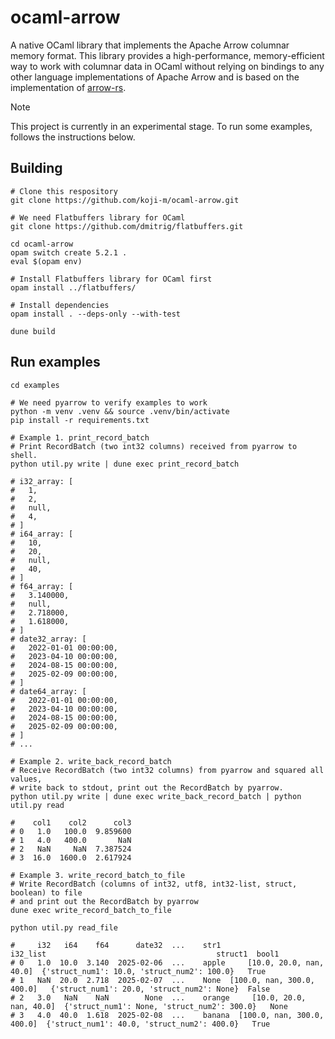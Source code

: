 # ocaml-arrow
A native OCaml library that implements the Apache Arrow columnar memory format.
This library provides a high-performance, memory-efficient way to work with columnar data in OCaml without relying on bindings to any other language implementations of Apache Arrow and is based on the implementation of [arrow-rs](https://github.com/apache/arrow-rs).

> [!NOTE]
> This project is currently in an experimental stage.
> To run some examples, follows the instructions below.

## Building

```shell
# Clone this respository
git clone https://github.com/koji-m/ocaml-arrow.git

# We need Flatbuffers library for OCaml
git clone https://github.com/dmitrig/flatbuffers.git

cd ocaml-arrow
opam switch create 5.2.1 .
eval $(opam env)

# Install Flatbuffers library for OCaml first 
opam install ../flatbuffers/

# Install dependencies
opam install . --deps-only --with-test

dune build
```

## Run examples

```shell
cd examples

# We need pyarrow to verify examples to work
python -m venv .venv && source .venv/bin/activate
pip install -r requirements.txt

# Example 1. print_record_batch
# Print RecordBatch (two int32 columns) received from pyarrow to shell.
python util.py write | dune exec print_record_batch

# i32_array: [
#   1,
#   2,
#   null,
#   4,
# ]
# i64_array: [
#   10,
#   20,
#   null,
#   40,
# ]
# f64_array: [
#   3.140000,
#   null,
#   2.718000,
#   1.618000,
# ]
# date32_array: [
#   2022-01-01 00:00:00,
#   2023-04-10 00:00:00,
#   2024-08-15 00:00:00,
#   2025-02-09 00:00:00,
# ]
# date64_array: [
#   2022-01-01 00:00:00,
#   2023-04-10 00:00:00,
#   2024-08-15 00:00:00,
#   2025-02-09 00:00:00,
# ]
# ...

# Example 2. write_back_record_batch
# Receive RecordBatch (two int32 columns) from pyarrow and squared all values,
# write back to stdout, print out the RecordBatch by pyarrow.
python util.py write | dune exec write_back_record_batch | python util.py read

#    col1    col2      col3
# 0   1.0   100.0  9.859600
# 1   4.0   400.0       NaN
# 2   NaN     NaN  7.387524
# 3  16.0  1600.0  2.617924

# Example 3. write_record_batch_to_file
# Write RecordBatch (columns of int32, utf8, int32-list, struct, boolean) to file
# and print out the RecordBatch by pyarrow
dune exec write_record_batch_to_file

python util.py read_file

#     i32   i64    f64      date32  ...    str1                    i32_list                                      struct1  bool1
# 0   1.0  10.0  3.140  2025-02-06  ...    apple     [10.0, 20.0, nan, 40.0]  {'struct_num1': 10.0, 'struct_num2': 100.0}   True
# 1   NaN  20.0  2.718  2025-02-07  ...    None  [100.0, nan, 300.0, 400.0]   {'struct_num1': 20.0, 'struct_num2': None}  False
# 2   3.0   NaN    NaN        None  ...    orange     [10.0, 20.0, nan, 40.0]  {'struct_num1': None, 'struct_num2': 300.0}   None
# 3   4.0  40.0  1.618  2025-02-08  ...    banana  [100.0, nan, 300.0, 400.0]  {'struct_num1': 40.0, 'struct_num2': 400.0}   True
```

